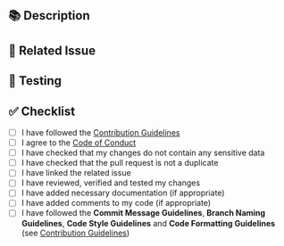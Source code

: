<!-- Please provide a short description of your changes in the Pull Request title above. The title must be formatted using conventional commit format. -->

## :books: Description

<!-- Describe your changes in detail -->

## :link: Related Issue

<!-- Please link the related issue here -->
<!-- Every pull request (except small changes) have to be linked to an issue where the feature/bug is discussed first -->
<!-- See CONTRIBUTING.md for more information -->

## :test_tube: Testing

<!-- Please describe how you have tested your changes -->
<!-- Please include details of your testing environment and used software versions -->

## :white_check_mark: Checklist

<!-- Please fill out the following checklist to help us review your changes -->

- [ ] I have followed the [Contribution Guidelines](CONTRIBUTING.md)
- [ ] I agree to the [Code of Conduct](CODE_OF_CONDUCT.md)
- [ ] I have checked that my changes do not contain any sensitive data
- [ ] I have checked that the pull request is not a duplicate
- [ ] I have linked the related issue
- [ ] I have reviewed, verified and tested my changes
- [ ] I have added necessary documentation (if appropriate)
- [ ] I have added comments to my code (if appropriate)
- [ ] I have followed the **Commit Message Guidelines**, **Branch Naming Guidelines**, **Code Style Guidelines** and **Code Formatting Guidelines** (see [Contribution Guidelines](CONTRIBUTING.md))

<!-- Thank you for contributing! -->
